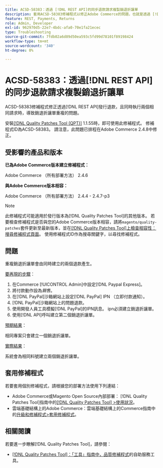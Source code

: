 ```yaml
---
title: ACSD-58383：透過 [!DNL REST API]的同步退款請求複製銷退折讓單
description: 套用ACSD-58383修補程式以修正Adobe Commerce的問題，也就是透過 [!DNL REST API] 同時執行兩個相同請求而發出退款，會建立重複的銷退折讓單。
feature: REST, Payments, Returns
role: Admin, Developer
exl-id: 962970d5-22e7-4bdc-afa0-70e1fa21ecec
type: Troubleshooting
source-git-commit: 7fdb02a6d89d50ea593c5fd99d78101f89198424
workflow-type: tm+mt
source-wordcount: '340'
ht-degree: 0%

---
```


# ACSD-58383：透過[!DNL REST API]的同步退款請求複製銷退折讓單

ACSD-58383修補程式修正透過[!DNL REST API]發行退款，且同時執行兩個相同請求時，導致銷退折讓單重複的問題。

安裝[[!DNL Quality Patches Tool (QPT)]](/help/tools/quality-patches-tool/quality-patches-tool-to-self-serve-quality-patches.md) 1.1.55時，即可使用此修補程式。 修補程式ID為ACSD-58383。 請注意，此問題已排程在Adobe Commerce 2.4.8中修正。

## 受影響的產品和版本

**已為Adobe Commerce版本建立修補程式：**

Adobe Commerce （所有部署方法） 2.4.6

**與Adobe Commerce版本相容：**

Adobe Commerce （所有部署方法） 2.4.4 - 2.4.7-p3


>[!NOTE]
>
>此修補程式可能適用於發行版本為[!DNL Quality Patches Tool]的其他版本。 若要檢查修補程式是否與您的Adobe Commerce版本相容，請將`magento/quality-patches`套件更新至最新版本，並在[[!DNL Quality Patches Tool]上檢查相容性：搜尋修補程式頁面](https://experienceleague.adobe.com/tools/commerce-quality-patches/index.html?lang=zh-Hant)。 使用修補程式ID作為搜尋關鍵字，以尋找修補程式。

## 問題

重複銷退折讓單會由同時建立的兩個退款產生。

<u>要再現的步驟</u>：

1. 在Commerce [!UICONTROL Admin]中設定[!DNL Paypal Express]。
1. 將付款動作設為&#x200B;*銷售*。
1. 在[!DNL PayPal]沙箱網站上設定[!DNL PayPal] IPN （立即付款通知）。
1. [!DNL PayPal]沙箱網站上的問題退款。
1. 使用開發人員工具模擬[!DNL PayPal]的IPN訊息。 ipn必須建立銷退折讓單。
1. 使用[!DNL API]呼叫建立第二個銷退折讓單。

<u>預期結果</u>：

相同專案只會建立一個銷退折讓單。


<u>實際結果</u>：

系統會為相同料號建立兩個銷退折讓單。

## 套用修補程式

若要套用個別修補程式，請根據您的部署方法使用下列連結：

* Adobe Commerce或Magento Open Source內部部署： [!DNL Quality Patches Tool]指南中的[[!DNL Quality Patches Tool] >使用狀況](/help/tools/quality-patches-tool/usage.md)。
* 雲端基礎結構上的Adobe Commerce：雲端基礎結構上的Commerce指南中的[升級和修補程式>套用修補程式](https://experienceleague.adobe.com/docs/commerce-cloud-service/user-guide/develop/upgrade/apply-patches.html?lang=zh-Hant)。


## 相關閱讀

若要進一步瞭解[!DNL Quality Patches Tool]，請參閱：

* [[!DNL Quality Patches Tool]：「工具」指南中，品質修補程式](/help/tools/quality-patches-tool/quality-patches-tool-to-self-serve-quality-patches.md)的自助服務工具。
